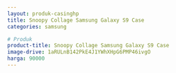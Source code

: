 ```yaml
---
layout: produk-casinghp
title: Snoopy Collage Samsung Galaxy S9 Case
categories: samsung

# Produk
product-title: Snoopy Collage Samsung Galaxy S9 Case
image-drive: 1aRULnB142PkE4J1YWhXHpG6PMP46ivgO
harga: 90000
---
```

